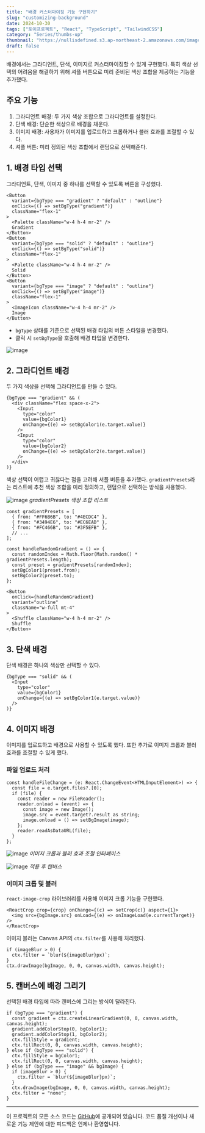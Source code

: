 ```yaml
---
title: "배경 커스터마이징 기능 구현하기"
slug: "customizing-background"
date: 2024-10-30
tags: ["토이프로젝트", "React", "TypeScript", "TailwindCSS"]
category: "Series/thumbs-up"
thumbnail: "https://nullisdefined.s3.ap-northeast-2.amazonaws.com/images/c80c482a1207d43b83b93c6cb8a2558b.png"
draft: false
---
```

배경에서는 그라디언트, 단색, 이미지로 커스터마이징할 수 있게 구현했다. 특히 색상 선택의 어려움을 해결하기 위해 셔플 버튼으로 미리 준비된 색상 조합을 제공하는 기능을 추가했다.
## 주요 기능
1. 그라디언트 배경: 두 가지 색상 조합으로 그라디언트를 설정한다.
2. 단색 배경: 단순한 색상으로 배경을 채운다.
3. 이미지 배경: 사용자가 이미지를 업로드하고 크롭하거나 블러 효과를 조절할 수 있다.
4. 셔플 버튼: 미리 정의된 색상 조합에서 랜덤으로 선택해준다.

## 1. 배경 타입 선택
그라디언트, 단색, 이미지 중 하나를 선택할 수 있도록 버튼을 구성했다.
```tsx
<Button
  variant={bgType === "gradient" ? "default" : "outline"}
  onClick={() => setBgType("gradient")}
  className="flex-1"
>
  <Palette className="w-4 h-4 mr-2" />
  Gradient
</Button>
<Button
  variant={bgType === "solid" ? "default" : "outline"}
  onClick={() => setBgType("solid")}
  className="flex-1"
>
  <Palette className="w-4 h-4 mr-2" />
  Solid
</Button>
<Button
  variant={bgType === "image" ? "default" : "outline"}
  onClick={() => setBgType("image")}
  className="flex-1"
>
  <ImageIcon className="w-4 h-4 mr-2" />
  Image
</Button>
```
- `bgType` 상태를 기준으로 선택된 배경 타입의 버튼 스타일을 변경했다.
- 클릭 시 `setBgType`을 호출해 배경 타입을 변경한다.

![image](https://nullisdefined.s3.ap-northeast-2.amazonaws.com/images/c80c482a1207d43b83b93c6cb8a2558b.png)

## 2. 그라디언트 배경
두 가지 색상을 선택해 그라디언트를 만들 수 있다.
```tsx
{bgType === "gradient" && (
  <div className="flex space-x-2">
    <Input
      type="color"
      value={bgColor1}
      onChange={(e) => setBgColor1(e.target.value)}
    />
    <Input
      type="color"
      value={bgColor2}
      onChange={(e) => setBgColor2(e.target.value)}
    />
  </div>
)}
```

색상 선택이 어렵고 귀찮다는 점을 고려해 셔플 버튼을 추가했다. `gradientPresets`라는 리스트에 추천 색상 조합을 미리 정의하고, 랜덤으로 선택하는 방식을 사용했다.

![image](https://nullisdefined.s3.ap-northeast-2.amazonaws.com/images/3fbf298d374a49336b7e48e13cbb3fc8.png)
*gradientPresets 색상 조합 리스트*

```tsx
const gradientPresets = [
  { from: "#FF6B6B", to: "#4ECDC4" },
  { from: "#3494E6", to: "#EC6EAD" },
  { from: "#FC466B", to: "#3F5EFB" },
  // ...
];

const handleRandomGradient = () => {
  const randomIndex = Math.floor(Math.random() * gradientPresets.length);
  const preset = gradientPresets[randomIndex];
  setBgColor1(preset.from);
  setBgColor2(preset.to);
};
```

```tsx
<Button
  onClick={handleRandomGradient}
  variant="outline"
  className="w-full mt-4"
>
  <Shuffle className="w-4 h-4 mr-2" />
  Shuffle
</Button>

```

## 3. 단색 배경
단색 배경은 하나의 색상만 선택할 수 있다.

```tsx
{bgType === "solid" && (
  <Input
    type="color"
    value={bgColor1}
    onChange={(e) => setBgColor1(e.target.value)}
  />
)}
```

## 4. 이미지 배경
이미지를 업로드하고 배경으로 사용할 수 있도록 했다. 또한 추가로 이미지 크롭과 블러 효과를 조절할 수 있게 했다.
### 파일 업로드 처리
```tsx
const handleFileChange = (e: React.ChangeEvent<HTMLInputElement>) => {
  const file = e.target.files?.[0];
  if (file) {
    const reader = new FileReader();
    reader.onload = (event) => {
      const image = new Image();
      image.src = event.target?.result as string;
      image.onload = () => setBgImage(image);
    };
    reader.readAsDataURL(file);
  }
};
```

![image](https://nullisdefined.s3.ap-northeast-2.amazonaws.com/images/118fe0e830fcd3831c7c9b53d0c3192d.png)
*이미지 크롭과 블러 효과 조절 인터페이스*

![image](https://nullisdefined.s3.ap-northeast-2.amazonaws.com/images/1bdc4fc2639b29b22c87f688e9ca3f0d.png)
*적용 후 캔버스*

### 이미지 크롭 및 블러
`react-image-crop` 라이브러리를 사용해 이미지 크롭 기능을 구현했다.

```tsx
<ReactCrop crop={crop} onChange={(c) => setCrop(c)} aspect={1}>
  <img src={bgImage.src} onLoad={(e) => onImageLoad(e.currentTarget)} />
</ReactCrop>
```

이미지 블러는 Canvas API의 `ctx.filter`를 사용해 처리했다.

```tsx
if (imageBlur > 0) {
  ctx.filter = `blur(${imageBlur}px)`;
}
ctx.drawImage(bgImage, 0, 0, canvas.width, canvas.height);
```

## 5. 캔버스에 배경 그리기
선택된 배경 타입에 따라 캔버스에 그리는 방식이 달라진다.

```tsx
if (bgType === "gradient") {
  const gradient = ctx.createLinearGradient(0, 0, canvas.width, canvas.height);
  gradient.addColorStop(0, bgColor1);
  gradient.addColorStop(1, bgColor2);
  ctx.fillStyle = gradient;
  ctx.fillRect(0, 0, canvas.width, canvas.height);
} else if (bgType === "solid") {
  ctx.fillStyle = bgColor1;
  ctx.fillRect(0, 0, canvas.width, canvas.height);
} else if (bgType === "image" && bgImage) {
  if (imageBlur > 0) {
    ctx.filter = `blur(${imageBlur}px)`;
  }
  ctx.drawImage(bgImage, 0, 0, canvas.width, canvas.height);
  ctx.filter = "none";
}
```

---
이 프로젝트의 모든 소스 코드는 [GitHub](https://github.com/nullisdefined/thumbs-up)에 공개되어 있습니다. 코드 품질 개선이나 새로운 기능 제안에 대한 피드백은 언제나 환영합니다.